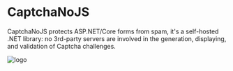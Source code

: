 # CaptchaNoJS
CaptchaNoJS protects ASP.NET/Core forms from spam, it's a self-hosted .NET library: no 3rd-party servers are involved in the generation, displaying, and validation of Captcha challenges.

![logo](https://user-images.githubusercontent.com/6315083/173929519-3363f9f9-e225-480c-acd8-7dc3e18fb2e5.png)
